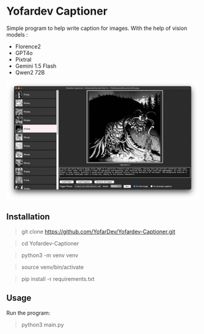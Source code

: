 # Yofardev Captioner

Simple program to help write caption for images. With the help of vision models :

 -   Florence2
 -   GPT4o
 -   Pixtral
 -   Gemini 1.5 Flash
 -   Qwen2 72B

![1724075364478](image/README/ui.png)

## Installation

> git clone https://github.com/YofarDev/Yofardev-Captioner.git

> cd Yofardev-Captioner

> python3 -m venv venv

> source venv/bin/activate

> pip install -r requirements.txt

## Usage

Run the program:

> python3 main.py
